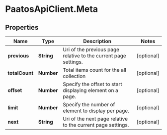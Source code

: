 # PaatosApiClient.Meta

## Properties
Name | Type | Description | Notes
------------ | ------------- | ------------- | -------------
**previous** | **String** | Uri of the previous page relative to the current page settings. | [optional] 
**totalCount** | **Number** | Total items count for the all collection | [optional] 
**offset** | **Number** | Specify the offset to start displaying element on a page. | [optional] 
**limit** | **Number** | Specify the number of element to display per page. | [optional] 
**next** | **String** | Uri of the next page relative to the current page settings. | [optional] 



